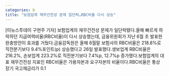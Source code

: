 ```yaml
---
categories: b
title: "보험업계 재무건전성 문제 일단락…RBC비율 다시 상승"
---
```

[이뉴스투데이 구현주 기자] 보험업계의 재무건전성 문제가 일단락됐다.올해 빠르게 하락하던 지급여력비율(RBC비율)이 다시 상승했는데, 금융위원회가 지난 6월 초 발표한 완충방안이 효과를 거뒀다.금융감독원은 올해 6월말 보험사의 RBC비율은 218.8%로 직전분기보다 9.4%포인트(p) 상승했다고 26일 발표했다.생보업계 RBC비율은 216.2%, 손보업계 223.2%로 직전분기보다 7.4%p, 12.7%p 증가했다.보험업계의 대표 재무건전성 지표인 RBC비율은 가용자본과 요구자본의 비율이다.RBC비율은 통상 장기 국고채금리가 0.1